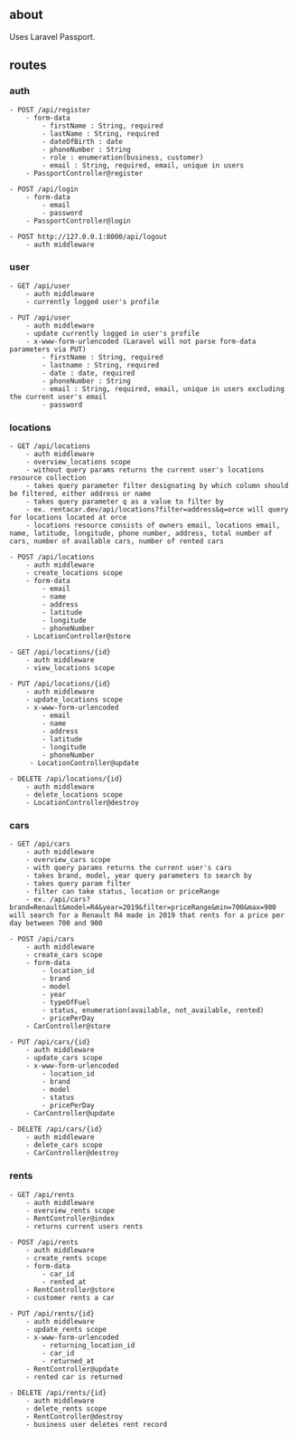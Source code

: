 ## about
Uses Laravel Passport.

## routes
### auth
    - POST /api/register
        - form-data
            - firstName : String, required
            - lastName : String, required
            - dateOfBirth : date
            - phoneNumber : String
            - role : enumeration(business, customer)
            - email : String, required, email, unique in users
        - PassportController@register
        
    - POST /api/login
        - form-data
            - email
            - password
        - PassportController@login
        
    - POST http://127.0.0.1:8000/api/logout
        - auth middleware    
        
### user
    - GET /api/user
        - auth middleware
        - currently logged user's profile  
        
    - PUT /api/user   
        - auth middleware
        - update currently logged in user's profile
        - x-www-form-urlencoded (Laravel will not parse form-data parameters via PUT)
            - firstName : String, required
            - lastname : String, required
            - date : date, required
            - phoneNumber : String
            - email : String, required, email, unique in users excluding the current user's email
            - password 

### locations
    - GET /api/locations
        - auth middleware
        - overview_locations scope
        - without query params returns the current user's locations resource collection
        - takes query parameter filter designating by which column should be filtered, either address or name
        - takes query parameter q as a value to filter by
        - ex. rentacar.dev/api/locations?filter=address&q=orce will query for locations located at orce
        - locations resource consists of owners email, locations email, name, latitude, longitude, phone number, address, total number of cars, number of available cars, number of rented cars
        
    - POST /api/locations
        - auth middleware
        - create_locations scope
        - form-data
            - email
            - name
            - address
            - latitude
            - longitude
            - phoneNumber
        - LocationController@store
        
    - GET /api/locations/{id}
        - auth middleware
        - view_locations scope
        
    - PUT /api/locations/{id}
        - auth middleware
        - update_locations scope
        - x-www-form-urlencoded
            - email
            - name
            - address
            - latitude
            - longitude
            - phoneNumber
         - LocationController@update
         
    - DELETE /api/locations/{id}
        - auth middleware
        - delete_locations scope
        - LocationController@destroy
        
### cars
    - GET /api/cars
        - auth middleware
        - overview_cars scope
        - with query params returns the current user's cars
        - takes brand, model, year query parameters to search by
        - takes query param filter
        - filter can take status, location or priceRange
        - ex. /api/cars?brand=Renault&model=R4&year=2019&filter=priceRange&min=700&max=900 will search for a Renault R4 made in 2019 that rents for a price per day between 700 and 900

    - POST /api/cars                                     
        - auth middleware
        - create_cars scope
        - form-data
            - location_id
            - brand
            - model
            - year
            - typeOfFuel
            - status, enumeration(available, not_available, rented)
            - pricePerDay
        - CarController@store
        
    - PUT /api/cars/{id}
        - auth middleware
        - update_cars scope
        - x-www-form-urlencoded
            - location_id
            - brand
            - model
            - status
            - pricePerDay
        - CarController@update
        
    - DELETE /api/cars/{id}
        - auth middleware
        - delete_cars scope
        - CarController@destroy
        
### rents
    - GET /api/rents
        - auth middleware
        - overview_rents scope
        - RentController@index
        - returns current users rents
        
    - POST /api/rents
        - auth middleware
        - create_rents scope
        - form-data
            - car_id
            - rented_at
        - RentController@store                             
        - customer rents a car
        
    - PUT /api/rents/{id}
        - auth middleware
        - update_rents scope
        - x-www-form-urlencoded
            - returning_location_id
            - car_id
            - returned_at
        - RentController@update
        - rented car is returned 
        
    - DELETE /api/rents/{id}
        - auth middleware
        - delete_rents scope
        - RentController@destroy
        - business user deletes rent record       
